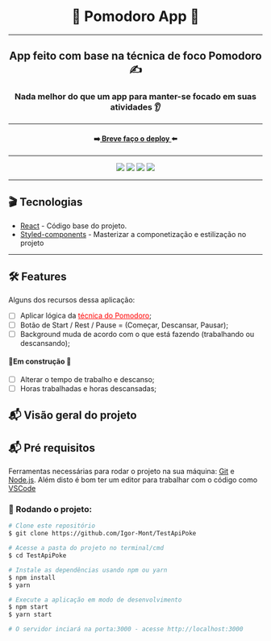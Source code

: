 <div align="center">
  <h1>🍅 Pomodoro App 🍅</h1>
</div>
<hr/>

<h2 align="center" >App feito com base na técnica de foco Pomodoro ✍</h2>
<h3 align="center">Nada melhor do que um app para manter-se focado em suas atividades 👂</h3>
<hr />

<h4 align="center">➡️<a target="_blank" href=""> Breve faço o deploy </a>⬅️</h4>
<hr/>

<div align="center">
<img src="https://img.shields.io/badge/npm-7.19.1-green" />
<img src="https://img.shields.io/badge/node-14.17.1-green" />
<img src="https://img.shields.io/badge/react-17.0.2-9cf" />
<img src="https://img.shields.io/badge/styledComponents-5.2.3-9cf" />
</div>
<hr/>

<h2> 🎬 Tecnologias</h2>
 
<ul>
  <li><a target="_blank" href="https://reactjs.org/" >React</a> - Código base do projeto.</li>
  <li><a target="_blank" href="https://styled-components.com/" >Styled-components</a> - Masterizar a componetização e estilização no projeto</li>
</ul>
<hr/>

<h2> 🛠 Features</h2>

<p>Alguns dos recursos dessa aplicação:</p>

-   [ ] Aplicar lógica da <a style="color: red" target="_blank" href="">técnica do Pomodoro</a>;
-   [ ] Botão de Start / Rest / Pause = (Começar, Descansar, Pausar);
-   [ ] Background muda de acordo com o que está fazendo (trabalhando ou descansando);

<h4> 🚨Em construção 🚨</h4>

-   [ ] Alterar o tempo de trabalho e descanso;
-   [ ] Horas trabalhadas e horas descansadas;

<h2> 📬 Visão geral do projeto</h2>

<h2> 📬 Pré requisitos</h2>

Ferramentas necessárias para rodar o projeto na sua máquina:
[Git](https://git-scm.com) e [Node.js](https://nodejs.org/en/). 
Além disto é bom ter um editor para trabalhar com o código como [VSCode](https://code.visualstudio.com/)

<h3> 🚩 Rodando o projeto:</h3>

```bash
# Clone este repositório
$ git clone https://github.com/Igor-Mont/TestApiPoke

# Acesse a pasta do projeto no terminal/cmd
$ cd TestApiPoke

# Instale as dependências usando npm ou yarn
$ npm install
$ yarn

# Execute a aplicação em modo de desenvolvimento
$ npm start
$ yarn start

# O servidor inciará na porta:3000 - acesse http://localhost:3000
```

<!-- <h3>Deploy feito na <a href="https://vercel.com/new?utm_source=github&utm_medium=readme&utm_campaign=next-example">Vercel</a> 🖤</h3> -->
